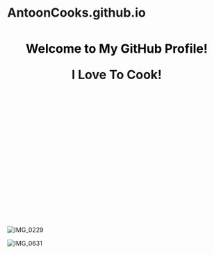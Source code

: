 # AntoonCooks.github.io
<div style="image: url('IMG_0229'); image-size: cover; height: 30px;">
  <h1 align="center" style="padding: 10px; color: black;">Welcome to My GitHub Profile!</h1>
</div>
  <h1 align="center" style=padding: 10px; color: black;">I Love To Cook!</h1> 
  <div style="image: url('IMG_0631'); image-size: cover; height: 30px;">
<div style="background-image: url('Screenshot_22-1-2025_174224_www bing com'); background-size: cover; height: 300px;">
  
</div>


![IMG_0229](https://github.com/user-attachments/assets/a3b15a39-98d6-41b3-97b6-44157de7aed6)


![IMG_0631](https://github.com/user-attachments/assets/545b5fec-9916-4bd3-9349-2462b7d58b68)



